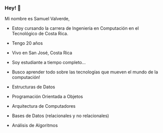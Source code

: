 ### Hey! 👋

Mi nombre es Samuel Valverde, 

  - Estoy cursando la carrera de Ingeniería en Computación en el Tecnológico de Costa Rica.
  - Tengo 20 años
  - Vivo en San José, Costa Rica
  - Soy estudiante a tiempo completo...
  - Busco aprender todo sobre las tecnologías que mueven el mundo de la computación!
  
  -  Estructuras de Datos
  -  Programación Orientada a Objetos
  -  Arquitectura de Computadores
  -  Bases de Datos (relacionales y no relacionales)
  -  Análisis de Algoritmos

<!--
**samvalverde/samvalverde** is a ✨ _special_ ✨ repository because its `README.md` (this file) appears on your GitHub profile.

Here are some ideas to get you started:

- 🔭 I’m currently working on ...
- 🌱 I’m currently learning ...
- 👯 I’m looking to collaborate on ...
- 🤔 I’m looking for help with ...
- 💬 Ask me about ...
- 📫 How to reach me: ...
- 😄 Pronouns: ...
- ⚡ Fun fact: ...
-->
